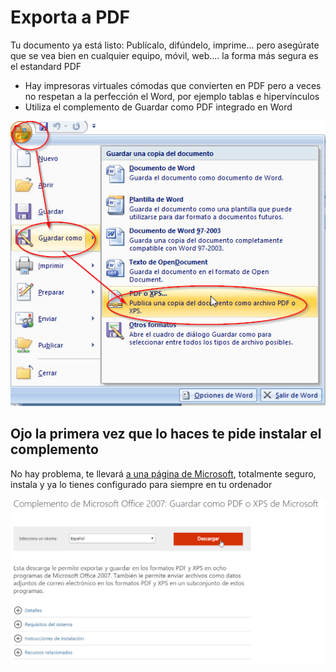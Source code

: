 # Exporta a PDF

Tu documento ya está listo: Publícalo, difúndelo, imprime... pero asegúrate que se vea bien en cualquier equipo, móvil, web.... la forma más segura es el estandard PDF

- Hay impresoras virtuales cómodas que convierten en PDF pero a veces no respetan a la perfección el Word, por ejemplo tablas e hipervínculos
- Utiliza el complemento de Guardar como PDF integrado en Word

![](img/2017-01-28_08_58_53-Documento1_-_Microsoft_Word.png)

## Ojo la primera vez que lo haces te pide instalar el complemento

No hay problema, te llevará [a una página de Microsoft](https://www.microsoft.com/es-es/download/details.aspx?id=7), totalmente seguro, instala y ya lo tienes configurado para siempre en tu ordenador

![](img/2017-01-28_09_04_09-Download_Complemento_de_Microsoft_Office_2007__Guardar_como_PDF_o_XPS_de_Microso.png)